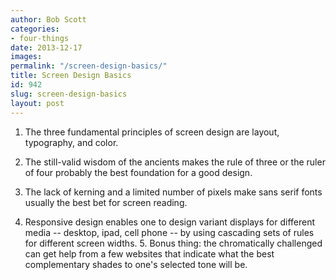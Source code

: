 ```yaml
---
author: Bob Scott
categories:
- four-things
date: 2013-12-17
images:
permalink: "/screen-design-basics/"
title: Screen Design Basics
id: 942
slug: screen-design-basics
layout: post
---
```

1. The three fundamental principles of screen design are layout, typography, and color.

2. The still-valid wisdom of the ancients makes the rule of three or the ruler of four probably the best foundation for a good design.

3. The lack of kerning and a limited number of pixels make sans serif fonts usually the best bet for screen reading.

4. Responsive design enables one to design variant displays for different media -- desktop, ipad, cell phone -- by using cascading sets of rules for different screen widths. 5. Bonus thing: the chromatically challenged can get help from a few websites that indicate what the best complementary shades to one's selected tone will be.
